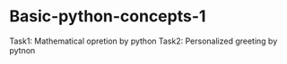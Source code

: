 # Basic-python-concepts-1
Task1: Mathematical opretion by python 
Task2: Personalized greeting by pytnon
